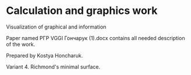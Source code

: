 # Calculation and graphics work
Visualization of graphical and information

Paper named РГР VGGI Гончарук (1).docx contains all needed description of the work.

Prepared by Kostya Honcharuk.

Variant 4. Richmond's minimal surface.
